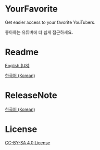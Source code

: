 # YourFavorite
Get easier access to your favorite YouTubers.

좋아하는 유튜버에 더 쉽게 접근하세요.

# Readme
[English (US)](https://github.com/cottons-kr/YourFavorite/blob/main/document/README-us.md)

[한국어 (Korean)](https://github.com/cottons-kr/YourFavorite/blob/main/document/README-kr.md)

# ReleaseNote
[한국어 (Korean)](https://github.com/cottons-kr/YourFavorite/blob/main/document/Releasenote-kr.md)

# License
[CC-BY-SA 4.0 License](https://github.com/cottons-kr/YourFavorite/blob/main/document/LICENSE)
